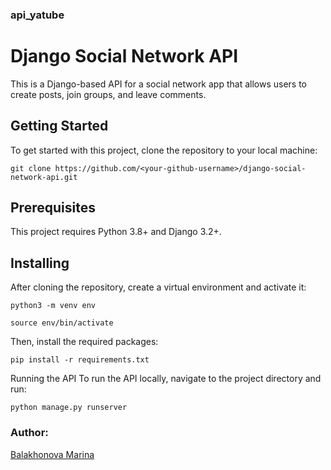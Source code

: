 ### api_yatube
# Django Social Network API
This is a Django-based API for a social network app that allows users to create posts, join groups, and leave comments.

## Getting Started
To get started with this project, clone the repository to your local machine:
```
git clone https://github.com/<your-github-username>/django-social-network-api.git
```
## Prerequisites
This project requires Python 3.8+ and Django 3.2+.

## Installing
After cloning the repository, create a virtual environment and activate it:
```
python3 -m venv env
```
```
source env/bin/activate
```
Then, install the required packages:
```
pip install -r requirements.txt
```
Running the API
To run the API locally, navigate to the project directory and run:
```
python manage.py runserver
```
### Author:
[Balakhonova Marina](https://github.com/margoloko)
